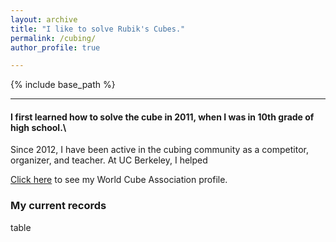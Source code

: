 ```yaml
---
layout: archive
title: "I like to solve Rubik's Cubes."
permalink: /cubing/
author_profile: true

---
```


{% include base_path %}

***
#### I first learned how to solve the cube in 2011, when I was in 10th grade of high school.\
Since 2012, I have been active in the cubing community as a competitor, organizer, and teacher. At UC Berkeley, I helped 

[Click here](https://www.worldcubeassociation.org/persons/2012DANE01) to see my World Cube Association profile.

### My current records

table
